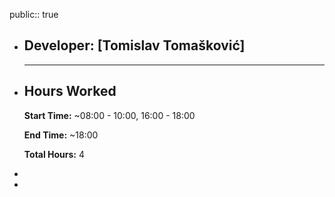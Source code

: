 public:: true

- ## Developer: [Tomislav Tomašković]
  
  ---
- ## **Hours Worked**
  
  **Start Time:** ~08:00 - 10:00, 16:00 - 18:00
  
  **End Time:** ~18:00
  
  **Total Hours:** 4
-
-